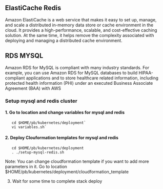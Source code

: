 ## ElastiCache Redis
Amazon ElastiCache is a web service that makes it easy to set up, manage, and scale a distributed in-memory data store or cache environment in the cloud. It provides a high-performance, scalable, and cost-effective caching solution. At the same time, it helps remove the complexity associated with deploying and managing a distributed cache environment.

## RDS MYSQL 
Amazon RDS for MySQL is compliant with many industry standards. For example, you can use Amazon RDS for MySQL databases to build HIPAA-compliant applications and to store healthcare related information, including protected health information (PHI) under an executed Business Associate Agreement (BAA) with AWS

### Setup mysql and redis cluster
#### 1. Go to location and change variables for mysql and redis 
       cd $HOME/pb/kubernetes/deployment`
       vi variables.sh`

#### 2. Deploy Clouformation templates for mysql and redis
       cd $HOME/pb/kubernetes/deployment
       . ./setup-mysql-redis.sh

Note: You can change cloudformation template if you want to add more parameters in it. Go to location $HOME/pb/kubernetes/deployment/cloudformation_template

3. Wait for some time to complete stack deploy
